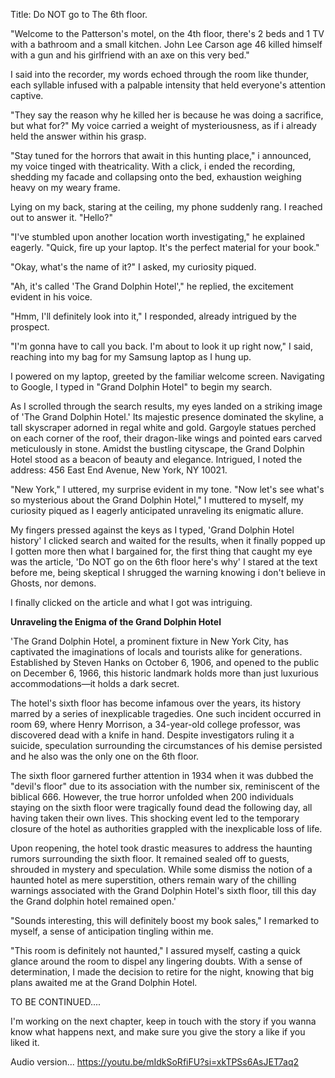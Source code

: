 Title: Do NOT go to The 6th floor.

"Welcome to the Patterson's motel, on the 4th floor, there's 2 beds and 1 TV with a bathroom and a small kitchen. John Lee Carson age 46 killed himself with a gun and his girlfriend with an axe on this very bed."

I said into the recorder, my words echoed through the room like thunder, each syllable infused with a palpable intensity that held everyone's attention captive.

"They say the reason why he killed her is because he was doing a sacrifice, but what for?" My voice carried a weight of mysteriousness, as if i already held the answer within his grasp. 

"Stay tuned for the horrors that await in this hunting place," i announced, my voice tinged with theatricality. With a click, i ended the recording, shedding my facade and collapsing onto the bed, exhaustion weighing heavy on my weary frame.

Lying on my back, staring at the ceiling, my phone suddenly rang. I reached out to answer it. "Hello?"

"I've stumbled upon another location worth investigating," he explained eagerly. "Quick, fire up your laptop. It's the perfect material for your book."

"Okay, what's the name of it?" I asked, my curiosity piqued.

"Ah, it's called 'The Grand Dolphin Hotel'," he replied, the excitement evident in his voice.

"Hmm, I'll definitely look into it," I responded, already intrigued by the prospect.

"I'm gonna have to call you back. I'm about to look it up right now," I said, reaching into my bag for my Samsung laptop as I hung up.

I powered on my laptop, greeted by the familiar welcome screen. Navigating to Google, I typed in "Grand Dolphin Hotel" to begin my search.

As I scrolled through the search results, my eyes landed on a striking image of 'The Grand Dolphin Hotel.' Its majestic presence dominated the skyline, a tall skyscraper adorned in regal white and gold. Gargoyle statues perched on each corner of the roof, their dragon-like wings and pointed ears carved meticulously in stone. Amidst the bustling cityscape, the Grand Dolphin Hotel stood as a beacon of beauty and elegance. Intrigued, I noted the address: 456 East End Avenue, New York, NY 10021. 

"New York," I uttered, my surprise evident in my tone. "Now let's see what's so mysterious about the Grand Dolphin Hotel," I muttered to myself, my curiosity piqued as I eagerly anticipated unraveling its enigmatic allure.

My fingers pressed against the keys as I typed, 'Grand Dolphin Hotel history' I clicked search and waited for the results, when it finally popped up I gotten more then what I bargained for, the first thing that caught my eye was the article, 'Do NOT go on the 6th floor here's why' I stared at the text before me, being skeptical I shrugged the warning knowing i don't believe in Ghosts, nor demons. 

I finally clicked on the article and what I got was intriguing. 

**Unraveling the Enigma of the Grand Dolphin Hotel**

'The Grand Dolphin Hotel, a prominent fixture in New York City, has captivated the imaginations of locals and tourists alike for generations. Established by Steven Hanks on October 6, 1906, and opened to the public on December 6, 1966, this historic landmark holds more than just luxurious accommodations—it holds a dark secret.

The hotel's sixth floor has become infamous over the years, its history marred by a series of inexplicable tragedies. One such incident occurred in room 69, where Henry Morrison, a 34-year-old college professor, was discovered dead with a knife in hand. Despite investigators ruling it a suicide, speculation surrounding the circumstances of his demise persisted and he also was the only one on the 6th floor.

The sixth floor garnered further attention in 1934 when it was dubbed the "devil's floor" due to its association with the number six, reminiscent of the biblical 666. However, the true horror unfolded when 200 individuals staying on the sixth floor were tragically found dead the following day, all having taken their own lives. This shocking event led to the temporary closure of the hotel as authorities grappled with the inexplicable loss of life.

Upon reopening, the hotel took drastic measures to address the haunting rumors surrounding the sixth floor. It remained sealed off to guests, shrouded in mystery and speculation. While some dismiss the notion of a haunted hotel as mere superstition, others remain wary of the chilling warnings associated with the Grand Dolphin Hotel's sixth floor, till this day the Grand dolphin hotel remained open.'

"Sounds interesting, this will definitely boost my book sales," I remarked to myself, a sense of anticipation tingling within me.

"This room is definitely not haunted," I assured myself, casting a quick glance around the room to dispel any lingering doubts. With a sense of determination, I made the decision to retire for the night, knowing that big plans awaited me at the Grand Dolphin Hotel.

TO BE CONTINUED....

I'm working on the next chapter, keep in touch with the story if you wanna know what happens next, and make sure you give the story a like if you liked it.


Audio version...
https://youtu.be/mIdkSoRfiFU?si=xkTPSs6AsJET7aq2